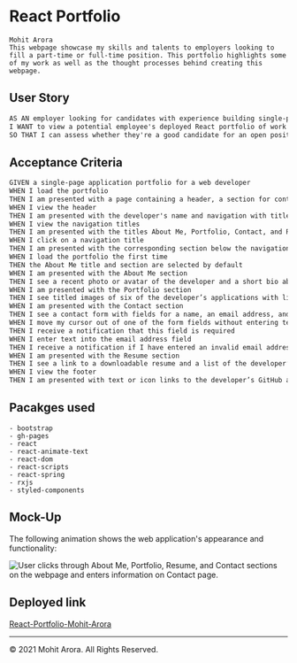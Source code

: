 # React Portfolio

```
Mohit Arora
This webpage showcase my skills and talents to employers looking to fill a part-time or full-time position. This portfolio highlights some of my work as well as the thought processes behind creating this webpage.
```

## User Story

```md
AS AN employer looking for candidates with experience building single-page applications
I WANT to view a potential employee's deployed React portfolio of work samples
SO THAT I can assess whether they're a good candidate for an open position
```

## Acceptance Criteria

```md
GIVEN a single-page application portfolio for a web developer
WHEN I load the portfolio
THEN I am presented with a page containing a header, a section for content, and a footer
WHEN I view the header
THEN I am presented with the developer's name and navigation with titles corresponding to different sections of the portfolio
WHEN I view the navigation titles
THEN I am presented with the titles About Me, Portfolio, Contact, and Resume, and the title corresponding to the current section is highlighted
WHEN I click on a navigation title
THEN I am presented with the corresponding section below the navigation without the page reloading and that title is highlighted
WHEN I load the portfolio the first time
THEN the About Me title and section are selected by default
WHEN I am presented with the About Me section
THEN I see a recent photo or avatar of the developer and a short bio about them
WHEN I am presented with the Portfolio section
THEN I see titled images of six of the developer’s applications with links to both the deployed applications and the corresponding GitHub repositories
WHEN I am presented with the Contact section
THEN I see a contact form with fields for a name, an email address, and a message
WHEN I move my cursor out of one of the form fields without entering text
THEN I receive a notification that this field is required
WHEN I enter text into the email address field
THEN I receive a notification if I have entered an invalid email address
WHEN I am presented with the Resume section
THEN I see a link to a downloadable resume and a list of the developer’s proficiencies
WHEN I view the footer
THEN I am presented with text or icon links to the developer’s GitHub and LinkedIn profiles, and their profile on a third platform (Stack Overflow, Twitter)
```

## Pacakges used
    - bootstrap
    - gh-pages
    - react
    - react-animate-text
    - react-dom
    - react-scripts
    - react-spring
    - rxjs
    - styled-components
  
## Mock-Up

The following animation shows the web application's appearance and functionality:

![User clicks through About Me, Portfolio, Resume, and Contact sections on the webpage and enters information on Contact page.](./src/components/assets/images/react-portfolio-demo.gif)

## Deployed link
[React-Portfolio-Mohit-Arora](https://marora7926.github.io/react-portfolio/)

---
© 2021 Mohit Arora. All Rights Reserved.